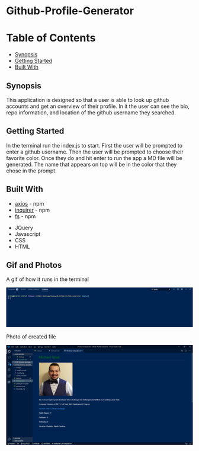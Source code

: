# Github-Profile-Generator

# Table of Contents

- [Synopsis](@Synopsis)
- [Getting Started](#Getting-Started)
- [Built With](#Built-With)

## Synopsis
This application is designed so that a user is able to look up github accounts and get an overview of their profile. In it the user can see the bio, repo information, and location of the github username they searched.

## Getting Started
In the terminal run the index.js to start. First the user will be prompted to enter a github username. Then the user will be prompted to choose their favorite color. Once they do and hit enter to run the app a MD file will be generated. The name that appears on top will be in the color that they chose in the prompt. 

## Built With
* [axios](https://www.npmjs.com/package/axios) - npm
* [inquirer](https://www.npmjs.com/package/inquirer) - npm
* [fs](https://www.npmjs.com/package/fs) - npm

- JQuery
- Javascript
- CSS
- HTML

## Gif and Photos
A gif of how it runs in the terminal

![gif of application](/images/appDemo.gif)

Photo of created file

![app photo](/images/result.png)
